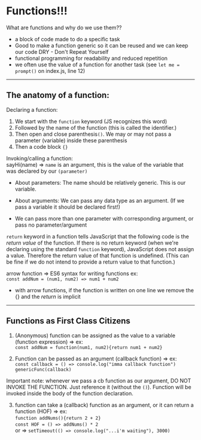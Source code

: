 # Functions!!!

What are functions and why do we use them?? 
- a block of code made to do a specific task
- Good to make a function generic so it can be reused and we can keep our code DRY - Don't Repeat Yourself
- functional programming for readability and reduced repetition
- we often use the value of a function for another task (see ```let me = prompt()``` on index.js, line 12)

---

## The anatomy of a function:

Declaring a function:
1. We start with the ```function``` keyword (JS recognizes this word)
2. Followed by the name of the function (this is called the identifier.)
3. Then open and close parenthesis```()```. We may or may not pass a parameter (variable) inside these parenthesis
4. Then a code block ```{}```


Invoking/calling a function: <br>
sayHi(name) => ```name``` is an argument, this is the value of the variable that was declared by our ```(parameter)```

- About parameters: The name should be relatively generic. This is our variable.
- About arguments: We can pass any data type as an argument. (If we pass a variable it should be declared first!) 

- We can pass more than one parameter with corresponding argument, or pass no parameter/argument

```return``` keyword in a function tells JavaScript that the following code is the *return value* of the function. If there is no return keyword (when we're declaring using the standard ```function``` keyword), JavaScript does not assign a value. Therefore the return value of that function is undefined. (This can be fine if we do not intend to provide a return value to that function.)


arrow function => ES6 syntax for writing functions ex: <br> ```const addNum = (num1, num2) => num1 + num2```<br>
- with arrow functions, if the function is written on one line we remove the {} and the *return* is implicit

---

## Functions as First Class Citizens

1. (Anonymous) function can be assigned as the value to a variable (function expression) => ex: <br> ```const addNum = function(num1, num2){return num1 + num2}```

2. Function can be passed as an argument (callback function) => ex: <br> ```const callback = () => console.log("imma callback function")``` <br> ```genericFunc(callback)```

Important note: whenever we pass a cb function as our argument, DO NOT INVOKE THE FUNCTION. Just reference it (without the ```()```). Function will be invoked inside the body of the function declaration.

3. function can take a (callback) function as an argument, or it can return a function (HOF) => ex: <br> ```function addNums(){return 2 + 2}```<br>```const HOF = () => addNums() * 2``` <br> or => ```setTimeout(() => console.log("...i'm waiting"), 3000)```





